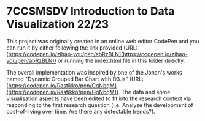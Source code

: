 # 7CCSMSDV Introduction to Data Visualization 22/23

This project was originally created in an online web editor CodePen and you can run it by either following the link 
provided (URL: [https://codepen.io/zihao-you/pen/abRzBLN](https://codepen.io/zihao-you/pen/abRzBLN)) or running the 
index.html file in this folder directly.

The overall implementation was inspired by one of the Johan's works named "Dynamic Grouped Bar Chart with D3.js"
(URL: [https://codepen.io/Rastikko/pen/GqNbqM](https://codepen.io/Rastikko/pen/GqNbqM)). The data and some 
visualisation aspects have been edited to fit into the research context via responding to the first research question 
(i.e. Analyse the development of cost-of-living over time. Are there any detectable trends?).

